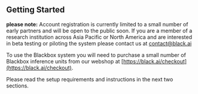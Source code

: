 ## Getting Started

**please note:**
Account registration is currently limited to a small number of early partners and will be open to the public soon. If you are a member of a research institution across Asia Pacific or North America and are interested in beta testing or piloting the system please contact us at [contact@black.ai](mailto:contact@black.ai)

To use the Blackbox system you will need to purchase a small number of Blackbox inference units from our webshop at [https://black.ai/checkout](https://black.ai/checkout).

Please read the setup requirements and instructions in the next two sections.